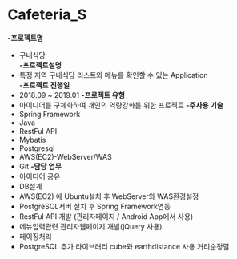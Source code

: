 # Cafeteria_S 

**-프로젝트명**  
 - 구내식당  
**-프로젝트설명**  
 - 특정 지역 구내식당 리스트와 메뉴를 확인할 수 있는 Application     
**-프로젝트 진행일** 
 - 2018.09 ~ 2019.01
**-프로젝트 유형** 
 - 아이디어를 구체화하여 개인의 역량강화를 위한 프로젝트
**-주사용 기술** 
 - Spring Framework
 - Java
 - RestFul API
 - Mybatis
 - Postgresql
 - AWS(EC2)-WebServer/WAS
 - Git
**-담당 업무**
 - 아이디어 공유
 - DB설계
 - AWS(EC2) 에 Ubuntu설치 후 WebServer와 WAS환경설정
 - PostgreSQL서버 설치 후 Spring Framework연동
 - RestFul API 개발 (관리자페이지 / Android App에서 사용)
 - 메뉴입력관련 관리자웹페이지 개발(jQuery 사용)
 - 페이징처리
 - PostgreSQL 추가 라이브러리 cube와 earthdistance 사용 거리순정렬


